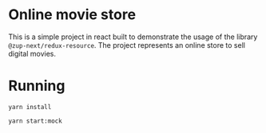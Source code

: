 # Online movie store

This is a simple project in react built to demonstrate the usage of the library
`@zup-next/redux-resource`. The project represents an online store to sell digital movies.

# Running

```
yarn install
```

```
yarn start:mock
```
